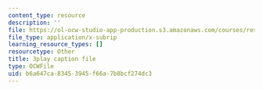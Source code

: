 ```yaml
---
content_type: resource
description: ''
file: https://ol-ocw-studio-app-production.s3.amazonaws.com/courses/res-18-009-learn-differential-equations-up-close-with-gilbert-strang-and-cleve-moler-fall-2015/b6a647ca83453945f66a7b8bcf274dc3_aW-e04zwTnc.srt
file_type: application/x-subrip
learning_resource_types: []
resourcetype: Other
title: 3play caption file
type: OCWFile
uid: b6a647ca-8345-3945-f66a-7b8bcf274dc3
---
```

